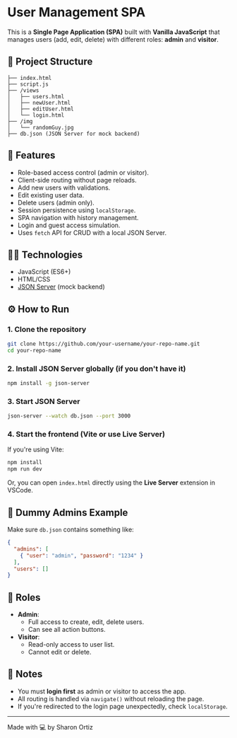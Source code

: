 # User Management SPA

This is a **Single Page Application (SPA)** built with **Vanilla JavaScript** that manages users (add, edit, delete) with different roles: **admin** and **visitor**.

## 📂 Project Structure

```
├── index.html
├── script.js
├── /views
│   ├── users.html
│   ├── newUser.html
│   ├── editUser.html
│   └── login.html
├── /img
│   └── randomGuy.jpg
├── db.json (JSON Server for mock backend)
```

## 🚀 Features

- Role-based access control (admin or visitor).
- Client-side routing without page reloads.
- Add new users with validations.
- Edit existing user data.
- Delete users (admin only).
- Session persistence using `localStorage`.
- SPA navigation with history management.
- Login and guest access simulation.
- Uses `fetch` API for CRUD with a local JSON Server.

## 👨‍💻 Technologies

- JavaScript (ES6+)
- HTML/CSS
- [JSON Server](https://github.com/typicode/json-server) (mock backend)

## ⚙️ How to Run

### 1. Clone the repository

```bash
git clone https://github.com/your-username/your-repo-name.git
cd your-repo-name
```

### 2. Install JSON Server globally (if you don't have it)

```bash
npm install -g json-server
```

### 3. Start JSON Server

```bash
json-server --watch db.json --port 3000
```

### 4. Start the frontend (Vite or use Live Server)

If you're using Vite:

```bash
npm install
npm run dev
```

Or, you can open `index.html` directly using the **Live Server** extension in VSCode.

## 🧪 Dummy Admins Example

Make sure `db.json` contains something like:

```json
{
  "admins": [
    { "user": "admin", "password": "1234" }
  ],
  "users": []
}
```

## 🔐 Roles

- **Admin**:
  - Full access to create, edit, delete users.
  - Can see all action buttons.
- **Visitor**:
  - Read-only access to user list.
  - Cannot edit or delete.

## 📌 Notes

- You must **login first** as admin or visitor to access the app.
- All routing is handled via `navigate()` without reloading the page.
- If you're redirected to the login page unexpectedly, check `localStorage`.

---

Made with 💻 by Sharon Ortiz
